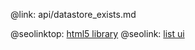 @link: api/datastore_exists.md

@seolinktop: [html5 library](https://webix.com)
@seolink: [list ui](https://webix.com/widget/list/)